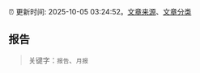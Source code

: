 :alarm_clock: 更新时间: 2025-10-05 03:24:52。[文章来源](/README.md)、[文章分类](/TAGS.md)

## 报告


> 关键字：`报告`、`月报`



